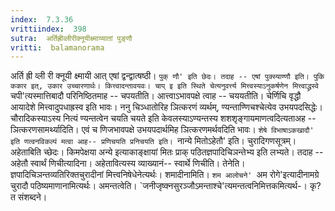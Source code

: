 ```yaml
---
index:  7.3.36
vrittiindex:  398
sutra:  अर्तिह्रीव्लीरीक्नूयीक्ष्माय्यातां पुङ्णौ
vritti:  balamanorama 
---
```


अर्ति ह्री व्ली री क्नूयी क्ष्मायी आत् एषां द्वन्द्वात्षष्ठी। `पुक् णौ' इति छेदः। तदाह -- एषां पुक्स्याण्णौ इति। पुकि ककार इत्, उकार उच्चारणार्थः। कित्त्वादन्तावयवः। चाप् इ इति स्थिते चेत्यनुवर्त्त्य मित्त्वस्याऽनुकर्षणेन मित्त्वाद्ध्रस्वे `चपी'त्यस्मात्तिबादौ परिनिष्ठितमाह -- चपयतीति। आत्त्वाऽभावपक्षे त्वाह -- चययतीति। चेर्णिचि वृद्धौ आयादेशे मित्त्वादुपधाह्रस्व इति भावः। ननु चिञ्धातोरिह ञित्करणं व्यर्थम्, ण्यन्ताण्णिचश्चेत्येव उभयपदसिद्धेः। चौरादिकस्याऽस्य नित्यं ण्यन्तत्वेन चयति चयते इति केवलस्याऽण्यन्तस्य शशशृङ्गायमाणत्वदित्यताअह -- ञित्करणसामर्थ्यादिति। एवं च णिजभावपक्षे उभयपदार्थमिह ञित्करणमर्थवदिति भावः। `शेषे विभाषाऽकखादौ' इति णत्वनविकल्पं मत्वा आह-- प्रणिचयति प्रनिचयति इति। `नान्ये मितोऽहेतौ' इति। चुरादिगणसूत्रम्। अहेताबिति च्छेदः। किमपेक्षया अन्ये इत्याकाङ्क्षायां मितः प्राक् पठितज्ञपादिचिञन्तेभ्य इति लभ्यते। तदाह -- अहेतौ स्वार्थं णिचीत्यादिना। अहेतावित्यस्य व्याख्यानं-- स्वार्थे णिचीति। तेनेति। ज्ञपादिचिञन्तव्यतिरिक्तचुरादीनां मित्त्वनिषेधेनेत्यर्थः। शमादीनामिति। `शम आलोचने' `अम रोगे'इत्यादीनामग्रे चुरादौ पठिष्यमाणानामित्यर्थः। अमन्तत्वेति। `जनीजृष्क्नसुरञ्जौऽमन्ताश्चे'त्यमन्तत्वनिमित्तकमित्यर्थ-। कृ?त संशब्दने।

